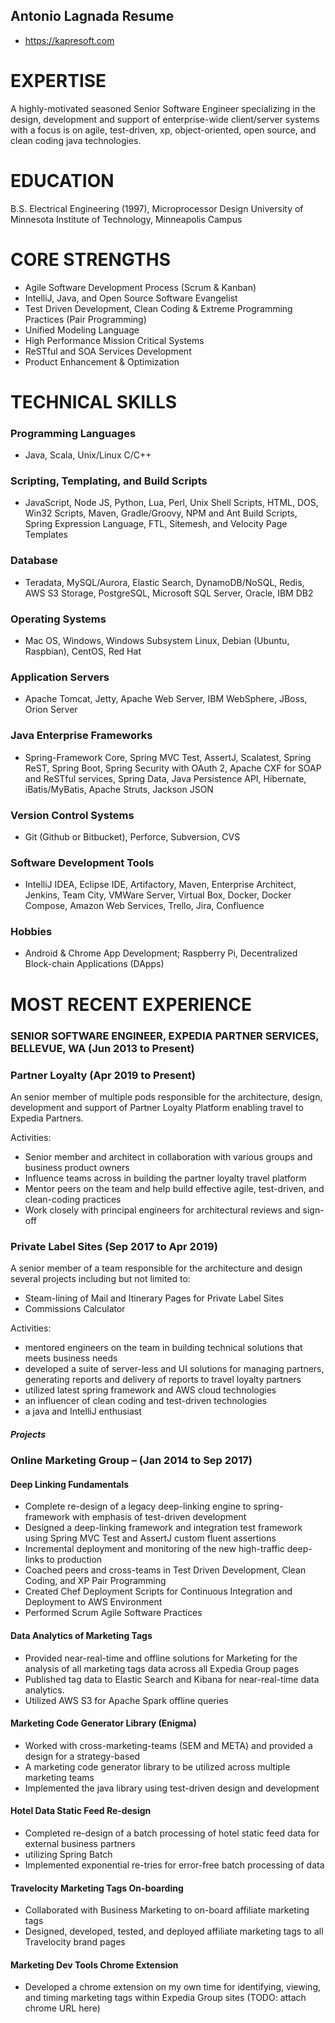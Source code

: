 ## Antonio Lagnada Resume
 - https://kapresoft.com

# EXPERTISE

A highly-motivated seasoned Senior Software Engineer specializing in the design, development and support of 
enterprise-wide client/server systems with a focus is on agile, test-driven, xp, object-oriented, 
open source, and clean coding java technologies.

# EDUCATION
B.S. Electrical Engineering (1997), Microprocessor Design
University of Minnesota Institute of Technology, Minneapolis Campus

# CORE STRENGTHS

- Agile Software Development Process (Scrum & Kanban)
- IntelliJ, Java, and Open Source Software Evangelist
- Test Driven Development, Clean Coding & Extreme Programming Practices (Pair Programming)
- Unified Modeling Language
- High Performance Mission Critical Systems
- ReSTful and SOA Services Development
- Product Enhancement & Optimization

# TECHNICAL SKILLS

### Programming Languages

- Java, Scala, Unix/Linux C/C++

### Scripting, Templating, and Build Scripts

- JavaScript, Node JS, Python, Lua, Perl, Unix Shell Scripts, HTML, DOS, Win32 Scripts, Maven, Gradle/Groovy, NPM and 
Ant Build Scripts, Spring Expression Language, FTL, Sitemesh, and Velocity Page Templates

### Database
- Teradata, MySQL/Aurora, Elastic Search, DynamoDB/NoSQL, Redis, AWS S3 Storage, PostgreSQL, Microsoft SQL Server, 
Oracle, IBM DB2

### Operating Systems
- Mac OS, Windows, Windows Subsystem Linux, Debian (Ubuntu, Raspbian), CentOS, Red Hat

### Application Servers
- Apache Tomcat, Jetty, Apache Web Server, IBM WebSphere, JBoss, Orion Server

### Java Enterprise Frameworks
- Spring-Framework Core, Spring MVC Test, AssertJ, Scalatest, Spring ReST, Spring Boot, Spring Security with OAuth 2, 
Apache CXF for SOAP and ReSTful services, Spring Data, Java Persistence API, Hibernate, iBatis/MyBatis, Apache Struts, 
Jackson JSON

### Version Control Systems
- Git (Github or Bitbucket), Perforce, Subversion, CVS

### Software Development Tools
- IntelliJ IDEA, Eclipse IDE, Artifactory, Maven, Enterprise Architect, Jenkins, Team City, VMWare Server, Virtual Box, 
Docker, Docker Compose, Amazon Web Services, Trello, Jira, Confluence

### Hobbies

- Android & Chrome App Development; Raspberry Pi, Decentralized Block-chain Applications (DApps)

# MOST RECENT EXPERIENCE

### SENIOR SOFTWARE ENGINEER, EXPEDIA PARTNER SERVICES, BELLEVUE, WA (Jun 2013 to Present)

### Partner Loyalty (Apr 2019 to Present)

An senior member of multiple pods responsible for the architecture, design, development and support of 
Partner Loyalty Platform enabling travel to Expedia Partners.

Activities:

- Senior member and architect in collaboration with various groups and business product owners
- Influence teams across in building the partner loyalty travel platform
- Mentor peers on the team and help build effective agile, test-driven, and clean-coding practices
- Work closely with principal engineers for architectural reviews and sign-off

### Private Label Sites (Sep 2017 to Apr 2019)

A senior member of a team responsible for the architecture and design several projects including but not limited to:

- Steam-lining of Mail and Itinerary Pages for Private Label Sites
- Commissions Calculator

Activities:

- mentored engineers on the team in building technical solutions that meets business needs
- developed a suite of server-less and UI solutions for managing partners, generating reports and delivery of 
reports to travel loyalty partners
- utilized latest spring framework and AWS cloud technologies
- an influencer of clean coding and test-driven technologies
- a java and IntelliJ enthusiast

##### Projects


### Online Marketing Group – (Jan 2014 to Sep 2017)

#### Deep Linking Fundamentals

- Complete re-design of a legacy deep-linking engine to spring-framework with emphasis of test-driven development
- Designed a deep-linking framework and integration test framework using Spring MVC Test and AssertJ custom fluent assertions
- Incremental deployment and monitoring of the new high-traffic deep-links to production
- Coached peers and cross-teams in Test Driven Development, Clean Coding, and XP Pair Programming
- Created Chef Deployment Scripts for Continuous Integration and Deployment to AWS Environment
- Performed Scrum Agile Software Practices

#### Data Analytics of Marketing Tags

- Provided near-real-time and offline solutions for Marketing for the analysis of all marketing tags data across all Expedia Group pages
- Published tag data to Elastic Search and Kibana for near-real-time data analytics.
- Utilized AWS S3 for Apache Spark offline queries
 
#### Marketing Code Generator Library (Enigma)

- Worked with cross-marketing-teams (SEM and META) and provided a design for a strategy-based
- A marketing code generator library to be utilized across multiple marketing teams
- Implemented the java library using test-driven design and development
 
#### Hotel Data Static Feed Re-design

- Completed re-design of a batch processing of hotel static feed data for external business partners
- utilizing Spring Batch
- Implemented exponential re-tries for error-free batch processing of data

#### Travelocity Marketing Tags On-boarding

- Collaborated with Business Marketing to on-board affiliate marketing tags
- Designed, developed, tested, and deployed affiliate marketing tags to all Travelocity brand pages

#### Marketing Dev Tools Chrome Extension

- Developed a chrome extension on my own time for identifying, viewing, and timing marketing tags within 
Expedia Group sites (TODO: attach chrome URL here)
 